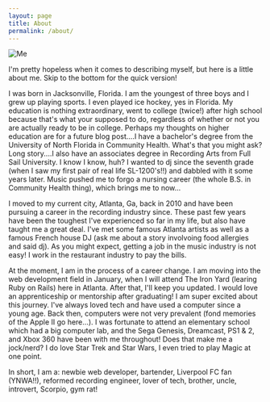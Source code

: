 ```yaml
---
layout: page
title: About
permalink: /about/
---
```



![Me](http://s29.postimg.org/z6ytwkz13/Alan_Matthews_small.png)

I'm pretty hopeless when it comes to describing myself, but here is a little about me.  Skip to the bottom for the quick version!

I was born in Jacksonville, Florida.  I am the youngest of three boys and I grew up playing sports.  I even played ice hockey, yes in Florida.  My education is nothing extraordinary, went to college (twice!) after high school because that's what your supposed to do, regardless of whether or not you are actually ready to be in college.  Perhaps my thoughts on higher education are for a future blog post....I have a bachelor's degree from the University of North Florida in Community Health.  What's that you might ask?  Long story....I also have an associates degree in Recording Arts from Full Sail University.  I know I know, huh?  I wanted to dj since the seventh grade (when I saw my first pair of real life SL-1200's!!) and dabbled with it some years later.  Music pushed me to forgo a nursing career (the whole B.S. in Community Health thing), which brings me to now...

I moved to my current city, Atlanta, Ga, back in 2010 and have been pursuing a career in the recording industry since.  These past few years have been the toughest I've experienced so far in my life, but also have taught me a great deal.  I've met some famous Atlanta artists as well as a famous French house DJ (ask me about a story involvoing food allergies and said dj).  As you might expect, getting a job in the music industry is not easy!  I work in the restaurant industry to pay the bills.

At the moment, I am in the process of a career change.  I am moving into the web development field in January, when I will attend The Iron Yard (learing Ruby on Rails) here in Atlanta.  After that, I'll keep you updated.  I would love an apprenticeship or mentorship after graduating!  I am super excited about this journey.  I've always loved tech and have used a computer since a young age.  Back then, computers were not very prevalent (fond memories of the Apple II go here...).  I was fortunate to attend an elementary school which had a big computer lab, and the Sega Genesis, Dreamcast, PS1 & 2, and Xbox 360 have been with me throughout!  Does that make me a jock/nerd?  I do love Star Trek and Star Wars, I even tried to play Magic at one point.

In short, I am a: newbie web developer, bartender, Liverpool FC fan (YNWA!!), reformed recording engineer, lover of tech, brother, uncle, introvert, Scorpio, gym rat!
